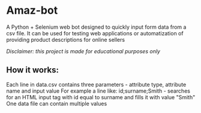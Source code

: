 # Amaz-bot
A Python + Selenium web bot designed to quickly input form data from a csv file. It can be used for testing web applications or automatization of providing product descriptions for online sellers

*Disclaimer: this project is made for educational purposes only*

## How it works:
Each line in data.csv contains three parameters - attribute type, attribute name and input value
For example a line like: id;surname;Smith - searches for an HTML input tag with id equal to surname and fills it with value "Smith"
One data file can contain multiple values

